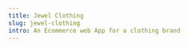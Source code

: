 ```yaml
---
title: Jewel Clothing
slug: jewel-clothing
intro: An Ecommerce web App for a clothing brand
---
```

